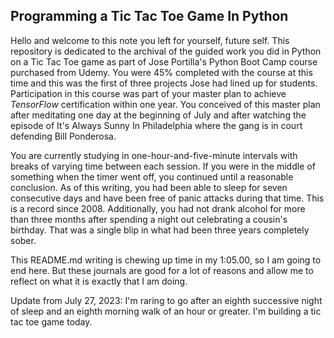 ## Programming a Tic Tac Toe Game In Python

Hello and welcome to this note you left for yourself, future self. This repository is dedicated to the archival of the guided work you did in Python on a Tic Tac Toe game as part of Jose Portilla's Python Boot Camp course purchased from Udemy. You were 45% completed with the course at this time and this was the first of three projects Jose had lined up for students. Participation in this course was part of your master plan to achieve _TensorFlow_ certification within one year. You conceived of this master plan after meditating one day at the beginning of July and after watching the episode of It's Always Sunny In Philadelphia where the gang is in court defending Bill Ponderosa.

You are currently studying in one-hour-and-five-minute intervals with breaks of varying time between each session. If you were in the middle of something when the timer went off, you continued until a reasonable conclusion. As of this writing, you had been able to sleep for seven consecutive days and have been free of panic attacks during that time. This is a record since 2008. Additionally, you had not drank alcohol for more than three months after spending a night out celebrating a cousin's birthday. That was a single blip in what had been three years completely sober.

This README.md writing is chewing up time in my 1:05.00, so I am going to end here. But these journals are good for a lot of reasons and allow me to reflect on what it is exactly that I am doing.

Update from July 27, 2023: I'm raring to go after an eighth successive night of sleep and an eighth morning walk of an hour or greater. I'm building a tic tac toe game today.
